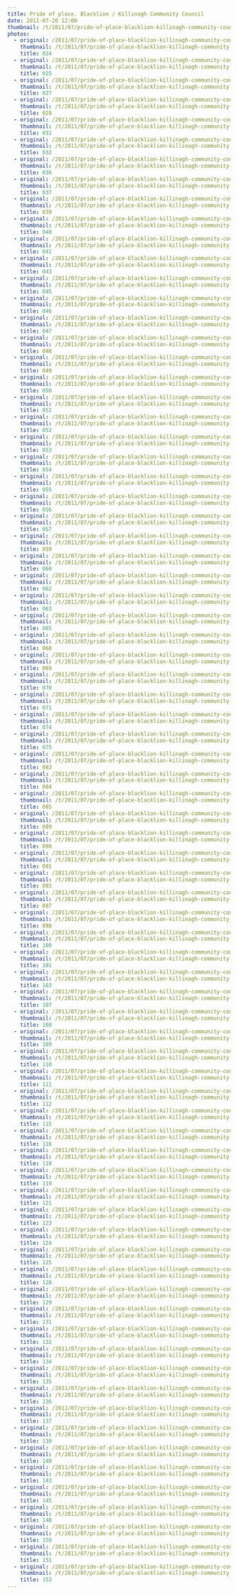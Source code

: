 ```yaml
---
title: Pride of place. Blacklion / Killinagh Community Council
date: 2011-07-26 12:00
thumbnail: /t/2011/07/pride-of-place-blacklion-killinagh-community-council/024.jpg
photos:
  - original: /2011/07/pride-of-place-blacklion-killinagh-community-council/024.jpg
    thumbnail: /t/2011/07/pride-of-place-blacklion-killinagh-community-council/024.jpg
    title: 024
  - original: /2011/07/pride-of-place-blacklion-killinagh-community-council/025.jpg
    thumbnail: /t/2011/07/pride-of-place-blacklion-killinagh-community-council/025.jpg
    title: 025
  - original: /2011/07/pride-of-place-blacklion-killinagh-community-council/027.jpg
    thumbnail: /t/2011/07/pride-of-place-blacklion-killinagh-community-council/027.jpg
    title: 027
  - original: /2011/07/pride-of-place-blacklion-killinagh-community-council/028.jpg
    thumbnail: /t/2011/07/pride-of-place-blacklion-killinagh-community-council/028.jpg
    title: 028
  - original: /2011/07/pride-of-place-blacklion-killinagh-community-council/031.jpg
    thumbnail: /t/2011/07/pride-of-place-blacklion-killinagh-community-council/031.jpg
    title: 031
  - original: /2011/07/pride-of-place-blacklion-killinagh-community-council/032.jpg
    thumbnail: /t/2011/07/pride-of-place-blacklion-killinagh-community-council/032.jpg
    title: 032
  - original: /2011/07/pride-of-place-blacklion-killinagh-community-council/036.jpg
    thumbnail: /t/2011/07/pride-of-place-blacklion-killinagh-community-council/036.jpg
    title: 036
  - original: /2011/07/pride-of-place-blacklion-killinagh-community-council/037.jpg
    thumbnail: /t/2011/07/pride-of-place-blacklion-killinagh-community-council/037.jpg
    title: 037
  - original: /2011/07/pride-of-place-blacklion-killinagh-community-council/039.jpg
    thumbnail: /t/2011/07/pride-of-place-blacklion-killinagh-community-council/039.jpg
    title: 039
  - original: /2011/07/pride-of-place-blacklion-killinagh-community-council/040.jpg
    thumbnail: /t/2011/07/pride-of-place-blacklion-killinagh-community-council/040.jpg
    title: 040
  - original: /2011/07/pride-of-place-blacklion-killinagh-community-council/041.jpg
    thumbnail: /t/2011/07/pride-of-place-blacklion-killinagh-community-council/041.jpg
    title: 041
  - original: /2011/07/pride-of-place-blacklion-killinagh-community-council/043.jpg
    thumbnail: /t/2011/07/pride-of-place-blacklion-killinagh-community-council/043.jpg
    title: 043
  - original: /2011/07/pride-of-place-blacklion-killinagh-community-council/045.jpg
    thumbnail: /t/2011/07/pride-of-place-blacklion-killinagh-community-council/045.jpg
    title: 045
  - original: /2011/07/pride-of-place-blacklion-killinagh-community-council/046.jpg
    thumbnail: /t/2011/07/pride-of-place-blacklion-killinagh-community-council/046.jpg
    title: 046
  - original: /2011/07/pride-of-place-blacklion-killinagh-community-council/047.jpg
    thumbnail: /t/2011/07/pride-of-place-blacklion-killinagh-community-council/047.jpg
    title: 047
  - original: /2011/07/pride-of-place-blacklion-killinagh-community-council/048.jpg
    thumbnail: /t/2011/07/pride-of-place-blacklion-killinagh-community-council/048.jpg
    title: 048
  - original: /2011/07/pride-of-place-blacklion-killinagh-community-council/049.jpg
    thumbnail: /t/2011/07/pride-of-place-blacklion-killinagh-community-council/049.jpg
    title: 049
  - original: /2011/07/pride-of-place-blacklion-killinagh-community-council/050.jpg
    thumbnail: /t/2011/07/pride-of-place-blacklion-killinagh-community-council/050.jpg
    title: 050
  - original: /2011/07/pride-of-place-blacklion-killinagh-community-council/051.jpg
    thumbnail: /t/2011/07/pride-of-place-blacklion-killinagh-community-council/051.jpg
    title: 051
  - original: /2011/07/pride-of-place-blacklion-killinagh-community-council/052.jpg
    thumbnail: /t/2011/07/pride-of-place-blacklion-killinagh-community-council/052.jpg
    title: 052
  - original: /2011/07/pride-of-place-blacklion-killinagh-community-council/053.jpg
    thumbnail: /t/2011/07/pride-of-place-blacklion-killinagh-community-council/053.jpg
    title: 053
  - original: /2011/07/pride-of-place-blacklion-killinagh-community-council/054.jpg
    thumbnail: /t/2011/07/pride-of-place-blacklion-killinagh-community-council/054.jpg
    title: 054
  - original: /2011/07/pride-of-place-blacklion-killinagh-community-council/055.jpg
    thumbnail: /t/2011/07/pride-of-place-blacklion-killinagh-community-council/055.jpg
    title: 055
  - original: /2011/07/pride-of-place-blacklion-killinagh-community-council/056.jpg
    thumbnail: /t/2011/07/pride-of-place-blacklion-killinagh-community-council/056.jpg
    title: 056
  - original: /2011/07/pride-of-place-blacklion-killinagh-community-council/057.jpg
    thumbnail: /t/2011/07/pride-of-place-blacklion-killinagh-community-council/057.jpg
    title: 057
  - original: /2011/07/pride-of-place-blacklion-killinagh-community-council/059.jpg
    thumbnail: /t/2011/07/pride-of-place-blacklion-killinagh-community-council/059.jpg
    title: 059
  - original: /2011/07/pride-of-place-blacklion-killinagh-community-council/060.jpg
    thumbnail: /t/2011/07/pride-of-place-blacklion-killinagh-community-council/060.jpg
    title: 060
  - original: /2011/07/pride-of-place-blacklion-killinagh-community-council/062.jpg
    thumbnail: /t/2011/07/pride-of-place-blacklion-killinagh-community-council/062.jpg
    title: 062
  - original: /2011/07/pride-of-place-blacklion-killinagh-community-council/063.jpg
    thumbnail: /t/2011/07/pride-of-place-blacklion-killinagh-community-council/063.jpg
    title: 063
  - original: /2011/07/pride-of-place-blacklion-killinagh-community-council/065.jpg
    thumbnail: /t/2011/07/pride-of-place-blacklion-killinagh-community-council/065.jpg
    title: 065
  - original: /2011/07/pride-of-place-blacklion-killinagh-community-council/068.jpg
    thumbnail: /t/2011/07/pride-of-place-blacklion-killinagh-community-council/068.jpg
    title: 068
  - original: /2011/07/pride-of-place-blacklion-killinagh-community-council/069.jpg
    thumbnail: /t/2011/07/pride-of-place-blacklion-killinagh-community-council/069.jpg
    title: 069
  - original: /2011/07/pride-of-place-blacklion-killinagh-community-council/070.jpg
    thumbnail: /t/2011/07/pride-of-place-blacklion-killinagh-community-council/070.jpg
    title: 070
  - original: /2011/07/pride-of-place-blacklion-killinagh-community-council/071.jpg
    thumbnail: /t/2011/07/pride-of-place-blacklion-killinagh-community-council/071.jpg
    title: 071
  - original: /2011/07/pride-of-place-blacklion-killinagh-community-council/074.jpg
    thumbnail: /t/2011/07/pride-of-place-blacklion-killinagh-community-council/074.jpg
    title: 074
  - original: /2011/07/pride-of-place-blacklion-killinagh-community-council/075.jpg
    thumbnail: /t/2011/07/pride-of-place-blacklion-killinagh-community-council/075.jpg
    title: 075
  - original: /2011/07/pride-of-place-blacklion-killinagh-community-council/083.jpg
    thumbnail: /t/2011/07/pride-of-place-blacklion-killinagh-community-council/083.jpg
    title: 083
  - original: /2011/07/pride-of-place-blacklion-killinagh-community-council/084.jpg
    thumbnail: /t/2011/07/pride-of-place-blacklion-killinagh-community-council/084.jpg
    title: 084
  - original: /2011/07/pride-of-place-blacklion-killinagh-community-council/085.jpg
    thumbnail: /t/2011/07/pride-of-place-blacklion-killinagh-community-council/085.jpg
    title: 085
  - original: /2011/07/pride-of-place-blacklion-killinagh-community-council/089.jpg
    thumbnail: /t/2011/07/pride-of-place-blacklion-killinagh-community-council/089.jpg
    title: 089
  - original: /2011/07/pride-of-place-blacklion-killinagh-community-council/090.jpg
    thumbnail: /t/2011/07/pride-of-place-blacklion-killinagh-community-council/090.jpg
    title: 090
  - original: /2011/07/pride-of-place-blacklion-killinagh-community-council/091.jpg
    thumbnail: /t/2011/07/pride-of-place-blacklion-killinagh-community-council/091.jpg
    title: 091
  - original: /2011/07/pride-of-place-blacklion-killinagh-community-council/093.jpg
    thumbnail: /t/2011/07/pride-of-place-blacklion-killinagh-community-council/093.jpg
    title: 093
  - original: /2011/07/pride-of-place-blacklion-killinagh-community-council/097.jpg
    thumbnail: /t/2011/07/pride-of-place-blacklion-killinagh-community-council/097.jpg
    title: 097
  - original: /2011/07/pride-of-place-blacklion-killinagh-community-council/098.jpg
    thumbnail: /t/2011/07/pride-of-place-blacklion-killinagh-community-council/098.jpg
    title: 098
  - original: /2011/07/pride-of-place-blacklion-killinagh-community-council/100.jpg
    thumbnail: /t/2011/07/pride-of-place-blacklion-killinagh-community-council/100.jpg
    title: 100
  - original: /2011/07/pride-of-place-blacklion-killinagh-community-council/101.jpg
    thumbnail: /t/2011/07/pride-of-place-blacklion-killinagh-community-council/101.jpg
    title: 101
  - original: /2011/07/pride-of-place-blacklion-killinagh-community-council/103.jpg
    thumbnail: /t/2011/07/pride-of-place-blacklion-killinagh-community-council/103.jpg
    title: 103
  - original: /2011/07/pride-of-place-blacklion-killinagh-community-council/107.jpg
    thumbnail: /t/2011/07/pride-of-place-blacklion-killinagh-community-council/107.jpg
    title: 107
  - original: /2011/07/pride-of-place-blacklion-killinagh-community-council/108.jpg
    thumbnail: /t/2011/07/pride-of-place-blacklion-killinagh-community-council/108.jpg
    title: 108
  - original: /2011/07/pride-of-place-blacklion-killinagh-community-council/109.jpg
    thumbnail: /t/2011/07/pride-of-place-blacklion-killinagh-community-council/109.jpg
    title: 109
  - original: /2011/07/pride-of-place-blacklion-killinagh-community-council/110.jpg
    thumbnail: /t/2011/07/pride-of-place-blacklion-killinagh-community-council/110.jpg
    title: 110
  - original: /2011/07/pride-of-place-blacklion-killinagh-community-council/111.jpg
    thumbnail: /t/2011/07/pride-of-place-blacklion-killinagh-community-council/111.jpg
    title: 111
  - original: /2011/07/pride-of-place-blacklion-killinagh-community-council/112.jpg
    thumbnail: /t/2011/07/pride-of-place-blacklion-killinagh-community-council/112.jpg
    title: 112
  - original: /2011/07/pride-of-place-blacklion-killinagh-community-council/115.jpg
    thumbnail: /t/2011/07/pride-of-place-blacklion-killinagh-community-council/115.jpg
    title: 115
  - original: /2011/07/pride-of-place-blacklion-killinagh-community-council/116.jpg
    thumbnail: /t/2011/07/pride-of-place-blacklion-killinagh-community-council/116.jpg
    title: 116
  - original: /2011/07/pride-of-place-blacklion-killinagh-community-council/118.jpg
    thumbnail: /t/2011/07/pride-of-place-blacklion-killinagh-community-council/118.jpg
    title: 118
  - original: /2011/07/pride-of-place-blacklion-killinagh-community-council/119.jpg
    thumbnail: /t/2011/07/pride-of-place-blacklion-killinagh-community-council/119.jpg
    title: 119
  - original: /2011/07/pride-of-place-blacklion-killinagh-community-council/121.jpg
    thumbnail: /t/2011/07/pride-of-place-blacklion-killinagh-community-council/121.jpg
    title: 121
  - original: /2011/07/pride-of-place-blacklion-killinagh-community-council/123.jpg
    thumbnail: /t/2011/07/pride-of-place-blacklion-killinagh-community-council/123.jpg
    title: 123
  - original: /2011/07/pride-of-place-blacklion-killinagh-community-council/124.jpg
    thumbnail: /t/2011/07/pride-of-place-blacklion-killinagh-community-council/124.jpg
    title: 124
  - original: /2011/07/pride-of-place-blacklion-killinagh-community-council/125.jpg
    thumbnail: /t/2011/07/pride-of-place-blacklion-killinagh-community-council/125.jpg
    title: 125
  - original: /2011/07/pride-of-place-blacklion-killinagh-community-council/128.jpg
    thumbnail: /t/2011/07/pride-of-place-blacklion-killinagh-community-council/128.jpg
    title: 128
  - original: /2011/07/pride-of-place-blacklion-killinagh-community-council/129.jpg
    thumbnail: /t/2011/07/pride-of-place-blacklion-killinagh-community-council/129.jpg
    title: 129
  - original: /2011/07/pride-of-place-blacklion-killinagh-community-council/131.jpg
    thumbnail: /t/2011/07/pride-of-place-blacklion-killinagh-community-council/131.jpg
    title: 131
  - original: /2011/07/pride-of-place-blacklion-killinagh-community-council/132.jpg
    thumbnail: /t/2011/07/pride-of-place-blacklion-killinagh-community-council/132.jpg
    title: 132
  - original: /2011/07/pride-of-place-blacklion-killinagh-community-council/134.jpg
    thumbnail: /t/2011/07/pride-of-place-blacklion-killinagh-community-council/134.jpg
    title: 134
  - original: /2011/07/pride-of-place-blacklion-killinagh-community-council/135.jpg
    thumbnail: /t/2011/07/pride-of-place-blacklion-killinagh-community-council/135.jpg
    title: 135
  - original: /2011/07/pride-of-place-blacklion-killinagh-community-council/136.jpg
    thumbnail: /t/2011/07/pride-of-place-blacklion-killinagh-community-council/136.jpg
    title: 136
  - original: /2011/07/pride-of-place-blacklion-killinagh-community-council/137.jpg
    thumbnail: /t/2011/07/pride-of-place-blacklion-killinagh-community-council/137.jpg
    title: 137
  - original: /2011/07/pride-of-place-blacklion-killinagh-community-council/139.jpg
    thumbnail: /t/2011/07/pride-of-place-blacklion-killinagh-community-council/139.jpg
    title: 139
  - original: /2011/07/pride-of-place-blacklion-killinagh-community-council/140.jpg
    thumbnail: /t/2011/07/pride-of-place-blacklion-killinagh-community-council/140.jpg
    title: 140
  - original: /2011/07/pride-of-place-blacklion-killinagh-community-council/143.jpg
    thumbnail: /t/2011/07/pride-of-place-blacklion-killinagh-community-council/143.jpg
    title: 143
  - original: /2011/07/pride-of-place-blacklion-killinagh-community-council/145.jpg
    thumbnail: /t/2011/07/pride-of-place-blacklion-killinagh-community-council/145.jpg
    title: 145
  - original: /2011/07/pride-of-place-blacklion-killinagh-community-council/148.jpg
    thumbnail: /t/2011/07/pride-of-place-blacklion-killinagh-community-council/148.jpg
    title: 148
  - original: /2011/07/pride-of-place-blacklion-killinagh-community-council/150.jpg
    thumbnail: /t/2011/07/pride-of-place-blacklion-killinagh-community-council/150.jpg
    title: 150
  - original: /2011/07/pride-of-place-blacklion-killinagh-community-council/151.jpg
    thumbnail: /t/2011/07/pride-of-place-blacklion-killinagh-community-council/151.jpg
    title: 151
  - original: /2011/07/pride-of-place-blacklion-killinagh-community-council/153.jpg
    thumbnail: /t/2011/07/pride-of-place-blacklion-killinagh-community-council/153.jpg
    title: 153
---
```

